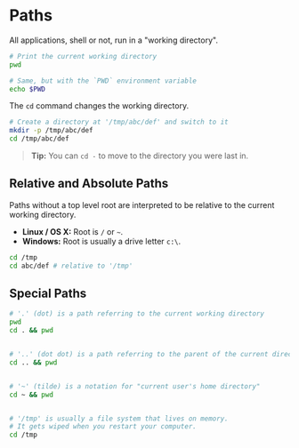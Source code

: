 # Paths

All applications, shell or not, run in a "working directory".

```bash
# Print the current working directory
pwd

# Same, but with the `PWD` environment variable
echo $PWD
```

The `cd` command changes the working directory.

```bash
# Create a directory at '/tmp/abc/def' and switch to it
mkdir -p /tmp/abc/def
cd /tmp/abc/def
```

> **Tip:** You can `cd -` to move to the directory you were last in.


## Relative and Absolute Paths

Paths without a top level root are interpreted to be relative to the current working directory.

* **Linux / OS X:** Root is `/` or `~`.
* **Windows:** Root is usually a drive letter `c:\`.

```bash
cd /tmp
cd abc/def # relative to '/tmp'
```


## Special Paths


```bash
# '.' (dot) is a path referring to the current working directory
pwd
cd . && pwd


# '..' (dot dot) is a path referring to the parent of the current directory
cd .. && pwd


# '~' (tilde) is a notation for "current user's home directory"
cd ~ && pwd


# '/tmp' is usually a file system that lives on memory.
# It gets wiped when you restart your computer.
cd /tmp
```
